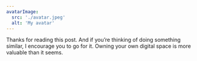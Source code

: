 ```yaml
---
avatarImage:
  src: './avatar.jpeg'
  alt: 'My avatar'
---
```


Thanks for reading this post. And if you’re thinking of doing something similar, I encourage you to go for it. Owning your own digital space is more valuable than it seems.
